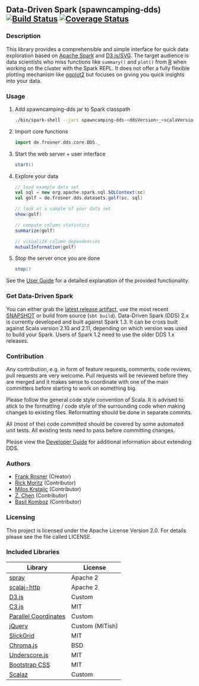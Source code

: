 ## Data-Driven Spark (spawncamping-dds) [![Build Status](https://travis-ci.org/FRosner/spawncamping-dds.svg?branch=master)](https://travis-ci.org/FRosner/spawncamping-dds) [![Coverage Status](https://coveralls.io/repos/FRosner/spawncamping-dds/badge.svg?branch=master&service=github)](https://coveralls.io/github/FRosner/spawncamping-dds?branch=master)
### Description

This library provides a comprehensible and simple interface for quick data exploration based on
[Apache Spark](https://spark.apache.org/) and [D3.js/SVG](http://d3js.org/). The target audience is
data scientists who miss functions like `summary()` and `plot()` from [R](http://www.r-project.org/)
when working on the cluster with the Spark REPL. It does not offer a fully flexible plotting mechanism like [ggplot2](http://ggplot2.org/) but focuses on giving you quick insights into your data.

### Usage

1. Add spawncamping-dds jar to Spark classpath

    ```sh
    ./bin/spark-shell --jars spawncamping-dds-<ddsVersion>_<scalaVersion>.jar
    ```
2. Import core functions

    ```scala
    import de.frosner.dds.core.DDS._
    ```

3. Start the web server + user interface

    ```scala
    start()
    ```

4. Explore your data

    ```scala
    // load example data set
    val sql = new org.apache.spark.sql.SQLContext(sc)
    val golf = de.frosner.dds.datasets.golf(sc, sql)

    // look at a sample of your data set
    show(golf)

    // compute column statistics
    summarize(golf)

    // visualize column dependencies
    mutualInformation(golf)
    ```

5. Stop the server once you are done

    ```scala
    stop()
    ```

See the [User Guide](https://github.com/FRosner/spawncamping-dds/wiki/User-Guide) for a detailed explanation of the provided functionality.

### Get Data-Driven Spark

You can either grab the [latest release artifact](https://github.com/FRosner/spawncamping-dds/releases), use the most recent [SNAPSHOT](http://spawncamping-dds-snapshots.s3-website-us-east-1.amazonaws.com/) or build from source (`sbt build`). Data-Driven Spark (DDS) 2.x is currently developed and built against Spark 1.3. It can be cross built against Scala version 2.10 and 2.11, depending on which version was used to build your Spark. Users of Spark 1.2 need to use the older DDS 1.x releases.

### Contribution

Any contribution, e.g. in form of feature requests, comments, code reviews, pull requests are very welcome. Pull requests will be reviewed before they are merged and it makes sense to coordinate with one of the main committers before starting to work on something big.

Please follow the general code style convention of Scala. It is advised to stick to the formatting / code style of the surrounding code when making changes to existing files. Reformatting should be done in separate commits.

All (most of the) code committed should be covered by some automated unit tests. All existing tests need to pass before committing changes.

Please view the [Developer Guide](https://github.com/FRosner/spawncamping-dds/wiki/Developer-Guide) for additional information about extending DDS.

### Authors

- [Frank Rosner](https://github.com/FRosner) (Creator)
- [Rick Moritz](https://github.com/RPCMoritz) (Contributor)
- [Milos Krstajic](https://github.com/milosk) (Contributor)
- [Z. Chen](https://github.com/zhdchen) (Contributor)
- [Basil Komboz](https://github.com/bkomboz) (Contributor)

### Licensing

This project is licensed under the Apache License Version 2.0. For details please see the file called LICENSE.

### Included Libraries

| Library       | License        |
| ------------  | -------------- |
| [spray](http://spray.io/) | Apache 2 |
| [scalaj-http](https://github.com/scalaj/scalaj-http) | Apache 2 |
| [D3.js](http://d3js.org/) | Custom |
| [C3.js](http://c3js.org/) | MIT |
| [Parallel Coordinates](https://github.com/syntagmatic/parallel-coordinates) | Custom |
| [jQuery](http://jquery.com/) | Custom (MITish) |
| [SlickGrid](https://github.com/mleibman/SlickGrid) | MIT |
| [Chroma.js](https://github.com/gka/chroma.js) | BSD |
| [Underscore.js](http://underscorejs.org/) | MIT |
| [Bootstrap CSS](http://getbootstrap.com) | MIT |
| [Scalaz](https://github.com/scalaz/scalaz) | Custom |

